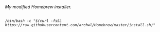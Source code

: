 ###### My modified Homebrew installer.
###### `/bin/bash -c "$(curl -fsSL https://raw.githubusercontent.com/archwl/Homebrew/master/install.sh)"`
